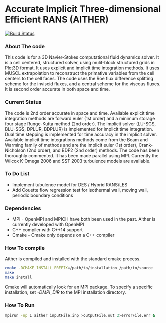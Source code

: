 # Accurate Implicit Three-dimensional Efficient RANS (AITHER)

[![Build Status](https://travis-ci.org/mnucci32/aither.svg?branch=master)](https://travis-ci.org/mnucci32/aither)

### About The code
This code is for a 3D Navier-Stokes computational fluid dynamics solver. It is a cell centered, structured solver, using mulit-block structured grids in Plot3D format. It uses explicit and implicit time integration methods. It uses MUSCL extrapolation to reconstruct the primative variables from the cell centers to the cell faces. The code uses the Roe flux difference splitting scheme for the inviscid fluxes, and a central scheme for the viscous fluxes. It is second order accurate in both space and time.

### Current Status
The code is 2nd order accurate in space and time. Available explicit time integration methods are forward euler (1st order) and a minimum storage four stage Runge-Kutta method (2nd order). The implicit solver (LU-SGS, BLU-SGS, DPLUR, BDPLUR) is implemented for implicit time integration. Dual time stepping is implemented for time accuracy in the implicit solver. Available implicit time integrations methods come from the Beam and Warming family of methods and are the implicit euler (1st order), Crank-Nicholson (2nd order), and BDF2 (2nd order) methods. The code has been thoroughly commented. It has been made parallel using MPI. Currently the Wilcox K-Omega 2006 and SST 2003 turbulence models are available.

### To Do List
* Implement tubulence model for DES / Hybrid RANS/LES
* Add Couette flow regression test for isothermal wall, moving wall, periodic boundary conditions

### Dependencies
* MPI - OpenMPI and MPICH have both been used in the past. Aither is currently developed with OpenMPI
* C++ compiler with C++14 support
* Cmake - Cmake only depends on a C++ compiler

### How To compile
Aither is compiled and installed with the standard cmake process.

```bash
cmake -DCMAKE_INSTALL_PREFIX=/path/to/installation /path/to/source
make
make install
```

Cmake will automatically look for an MPI package. To specify a specific installation, set *-DMPI_DIR* to the MPI installation directory.

### How To Run
```bash
mpirun -np 1 aither inputFile.inp >outputFile.out 2>errorFile.err &
```
